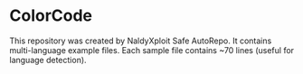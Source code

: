 # ColorCode

This repository was created by NaldyXploit Safe AutoRepo.
It contains multi-language example files. Each sample file contains ~70 lines (useful for language detection).
